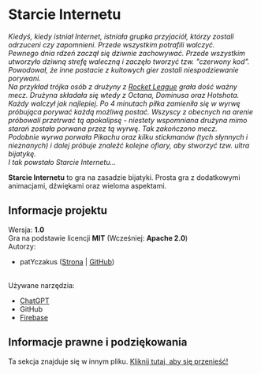 # Starcie Internetu

<i>Kiedyś, kiedy istniał Internet, istniała grupka przyjaciół, którzy zostali odrzuceni czy zapomnieni. Przede wszystkim potrafili walczyć.<br />
Pewnego dnia rdzeń zaczął się dziwnie zachowywać. Przede wszystkim utworzyło dziwną strefę waleczną i zaczęło tworzyć tzw. "czerwony kod". Powodował, że inne postacie z kultowych gier zostali niespodziewanie porywani.<br />
Na przykład trójka osób z drużyny z <u>Rocket League</u> grała dość ważny mecz. Drużyna składała się wtedy z Octana, Dominusa oraz Hotshota. Każdy walczył jak najlepiej. Po 4 minutach piłka zamieniła się w wyrwę próbująca porywać każdą możliwą postać. Wszyscy z obecnych na arenie próbowali przetrwać tą apokalipsę - niestety wspomniana drużyna mimo starań została porwana przez tą wyrwę. Tak zakończono mecz.<br />
Podobnie wyrwa porwała Pikachu oraz kilku stickmanów (tych słynnych i nieznanych) i dalej próbuje znaleźć kolejne ofiary, aby stworzyć tzw. ultra bijatykę.<br />
I tak powstało Starcie Internetu...</i>

**Starcie Internetu** to gra na zasadzie bijatyki. Prosta gra z dodatkowymi animacjami, dźwiękami oraz wieloma aspektami.

## Informacje projektu

Wersja: **1.0**<br />
Gra na podstawie licencji **MIT** (Wcześniej: **Apache 2.0**)<br />
Autorzy:

-   patYczakus ([Strona](https://patryktopek.tk) | [GitHub](https://github.com/Patyczakus))

<br />Używane narzędzia:

-   [ChatGPT](https://chat.openai.com/)
-   GitHub
-   [Firebase](https://firebase.google.com/)

## Informacje prawne i podziękowania

Ta sekcja znajduje się w innym pliku. [Kliknij tutaj, aby się przenieść!](credits/pl.md)
